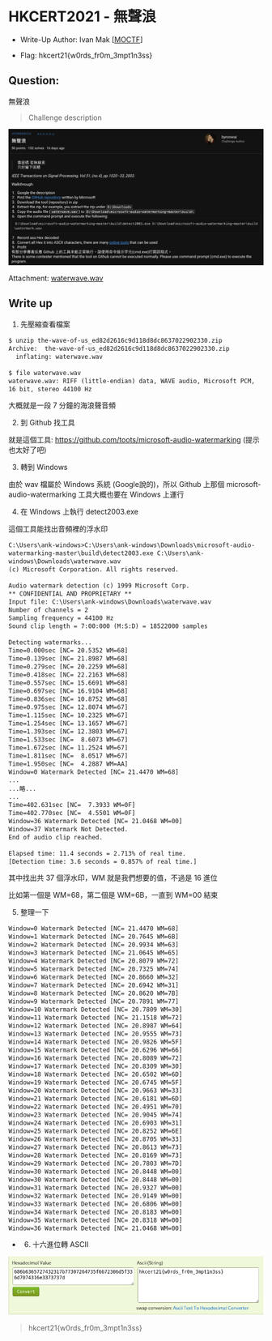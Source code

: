 # HKCERT2021 - 無聲浪
- Write-Up Author: Ivan Mak \[[MOCTF](https://hackmd.io/JH0dysBTSx6H1o1PZ7OqWg)\]

- Flag: hkcert21{w0rds_fr0m_3mpt1n3ss}

## **Question:**
無聲浪

>Challenge description

![img](./img/1.PNG)

Attachment: [waterwave.wav](./waterwave.wav)

## Write up
1. 先壓縮查看檔案

```
$ unzip the-wave-of-us_ed82d2616c9d118d8dc8637022902330.zip
Archive:  the-wave-of-us_ed82d2616c9d118d8dc8637022902330.zip
  inflating: waterwave.wav

$ file waterwave.wav
waterwave.wav: RIFF (little-endian) data, WAVE audio, Microsoft PCM, 16 bit, stereo 44100 Hz
```

大概就是一段 7 分鐘的海浪聲音頻

2. 到 Github 找工具

就是這個工具: https://github.com/toots/microsoft-audio-watermarking (提示也太好了吧)

3. 轉到 Windows

由於 wav 檔屬於 Windows 系統 (Google說的)，所以 Github 上那個 microsoft-audio-watermarking 工具大概也要在 Windows 上運行

4. 在 Windows 上執行 detect2003.exe

這個工具能找出音頻裡的浮水印

```
C:\Users\ank-windows>C:\Users\ank-windows\Downloads\microsoft-audio-watermarking-master\build\detect2003.exe C:\Users\ank-windows\Downloads\waterwave.wav
(c) Microsoft Corporation. All rights reserved.

Audio watermark detection (c) 1999 Microsoft Corp.
** CONFIDENTIAL AND PROPRIETARY **
Input file: C:\Users\ank-windows\Downloads\waterwave.wav
Number of channels = 2
Sampling frequency = 44100 Hz
Sound clip length = 7:00:000 (M:S:D) = 18522000 samples

Detecting watermarks...
Time=0.000sec [NC= 20.5352 WM=68]
Time=0.139sec [NC= 21.8987 WM=68]
Time=0.279sec [NC= 20.2259 WM=68]
Time=0.418sec [NC= 22.2163 WM=68]
Time=0.557sec [NC= 15.6691 WM=68]
Time=0.697sec [NC= 16.9104 WM=68]
Time=0.836sec [NC= 10.8752 WM=68]
Time=0.975sec [NC= 12.8074 WM=67]
Time=1.115sec [NC= 10.2325 WM=67]
Time=1.254sec [NC= 13.1657 WM=67]
Time=1.393sec [NC= 12.3803 WM=67]
Time=1.533sec [NC=  8.6073 WM=67]
Time=1.672sec [NC= 11.2524 WM=67]
Time=1.811sec [NC=  8.0517 WM=67]
Time=1.950sec [NC=  4.2887 WM=AA]
Window=0 Watermark Detected [NC= 21.4470 WM=68]
...
...略...
...
Time=402.631sec [NC=  7.3933 WM=0F]
Time=402.770sec [NC=  4.5501 WM=0F]
Window=36 Watermark Detected [NC= 21.0468 WM=00]
Window=37 Watermark Not Detected.
End of audio clip reached.

Elapsed time: 11.4 seconds = 2.713% of real time.
[Detection time: 3.6 seconds = 0.857% of real time.]
```
其中找出共 37 個浮水印，WM 就是我們想要的值，不過是 16 進位

比如第一個是 WM=68，第二個是 WM=6B，一直到 WM=00 結束

5. 整理一下

```
Window=0 Watermark Detected [NC= 21.4470 WM=68]
Window=1 Watermark Detected [NC= 20.7645 WM=6B]
Window=2 Watermark Detected [NC= 20.9934 WM=63]
Window=3 Watermark Detected [NC= 21.0645 WM=65]
Window=4 Watermark Detected [NC= 20.8079 WM=72]
Window=5 Watermark Detected [NC= 20.7325 WM=74]
Window=6 Watermark Detected [NC= 20.8660 WM=32]
Window=7 Watermark Detected [NC= 20.6942 WM=31]
Window=8 Watermark Detected [NC= 20.8620 WM=7B]
Window=9 Watermark Detected [NC= 20.7891 WM=77]
Window=10 Watermark Detected [NC= 20.7809 WM=30]
Window=11 Watermark Detected [NC= 21.1518 WM=72]
Window=12 Watermark Detected [NC= 20.8987 WM=64]
Window=13 Watermark Detected [NC= 20.9555 WM=73]
Window=14 Watermark Detected [NC= 20.9826 WM=5F]
Window=15 Watermark Detected [NC= 20.6296 WM=66]
Window=16 Watermark Detected [NC= 20.8089 WM=72]
Window=17 Watermark Detected [NC= 20.8309 WM=30]
Window=18 Watermark Detected [NC= 20.6502 WM=6D]
Window=19 Watermark Detected [NC= 20.6745 WM=5F]
Window=20 Watermark Detected [NC= 20.9663 WM=33]
Window=21 Watermark Detected [NC= 20.6181 WM=6D]
Window=22 Watermark Detected [NC= 20.4951 WM=70]
Window=23 Watermark Detected [NC= 20.9045 WM=74]
Window=24 Watermark Detected [NC= 20.6903 WM=31]
Window=25 Watermark Detected [NC= 20.8252 WM=6E]
Window=26 Watermark Detected [NC= 20.8705 WM=33]
Window=27 Watermark Detected [NC= 20.8613 WM=73]
Window=28 Watermark Detected [NC= 20.8169 WM=73]
Window=29 Watermark Detected [NC= 20.7803 WM=7D]
Window=30 Watermark Detected [NC= 20.8448 WM=00]
Window=30 Watermark Detected [NC= 20.8448 WM=00]
Window=31 Watermark Detected [NC= 20.9327 WM=00]
Window=32 Watermark Detected [NC= 20.9149 WM=00]
Window=33 Watermark Detected [NC= 20.6806 WM=00]
Window=34 Watermark Detected [NC= 20.8183 WM=00]
Window=35 Watermark Detected [NC= 20.8318 WM=00]
Window=36 Watermark Detected [NC= 21.0468 WM=00]

```

- 6. 十六進位轉 ASCII

![img](./img/2.png)

> hkcert21{w0rds_fr0m_3mpt1n3ss}
